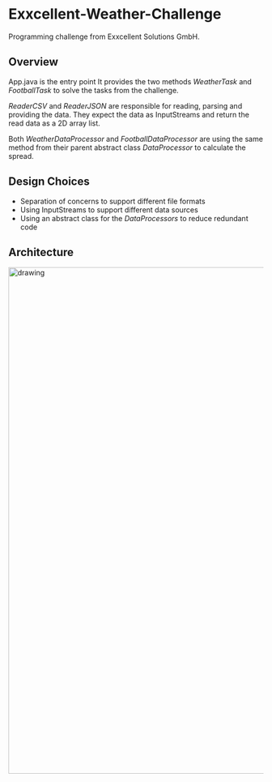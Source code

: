 
# Exxcellent-Weather-Challenge
Programming challenge from Exxcellent Solutions GmbH.


## Overview

App.java is the entry point 
It provides the two methods _WeatherTask_ and _FootballTask_ to solve the tasks from the challenge.


_ReaderCSV_ and _ReaderJSON_ are responsible for reading, parsing and providing the data. 
They expect the data as InputStreams and return the read data as a 2D array list.


Both _WeatherDataProcessor_ and _FootballDataProcessor_ are using the same method from their parent abstract class _DataProcessor_ to calculate the spread.

## Design Choices
* Separation of concerns to support different file formats
* Using InputStreams to support different data sources
* Using an abstract class for the _DataProcessors_ to reduce redundant code



## Architecture
<img src="https://user-images.githubusercontent.com/56250123/121522260-351a0400-c9f5-11eb-91d8-69657164515b.png" alt="drawing" width="1000"/>
